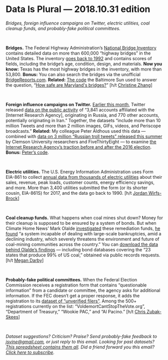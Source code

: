 Data Is Plural — 2018.10.31 edition
===================================

*Bridges, foreign influence campaigns on Twitter, electric utilities, coal cleanup funds, and probably-fake political committees.*

&nbsp;

**Bridges.** The Federal Highway Administration’s [National Bridge Inventory](https://www.fhwa.dot.gov/bridge/nbi.cfm) contains detailed data on more than 600,000 “highway bridges” in the United States. The inventory [goes back to 1992](https://www.fhwa.dot.gov/bridge/nbi/ascii.cfm) and contains scores of fields, including the bridge’s age, condition, design, and materials. **Now you know:** Texas has the most highway bridges in the inventory, with more than 53,800. **Bonus:** You can also search the bridges via the unofficial [BridgeReports.com](https://bridgereports.com/). **Related:** [The code](https://github.com/baltimore-sun-data/bridge-data) the Baltimore Sun used to answer the question, “[How safe are Maryland's bridges?](http://www.baltimoresun.com/news/maryland/bs-md-bridge-collapse-maryland-20180815-story.html)” [h/t [Christine Zhang](https://twitter.com/christinezhang)]

&nbsp;

**Foreign influence campaigns on Twitter.** [Earlier this month](https://blog.twitter.com/official/en_us/topics/company/2018/enabling-further-research-of-information-operations-on-twitter.html), Twitter released [data on the public activity](https://about.twitter.com/en_us/values/elections-integrity.html#data) of “3,841 accounts affiliated with the [Internet Research Agency], originating in Russia, and 770 other accounts, potentially originating in Iran.” Together, the datasets “include more than 10 million Tweets and more than 2 million images, GIFs, videos, and Periscope broadcasts.” **Related:** My colleague Peter Aldhous used this data — combined with [data on 3 million “Russian troll tweets” released this summer](https://fivethirtyeight.com/features/why-were-sharing-3-million-russian-troll-tweets/) by Clemson University researchers and FiveThirtyEight — to examine [the Internet Research Agency’s traction before and after the 2016 election](https://www.buzzfeednews.com/article/peteraldhous/russia-online-trolls-viral-strategy). **Bonus:** [Peter’s code](https://buzzfeednews.github.io/2018-10-russian-troll-tweets/).

&nbsp;

**Electric utilities.** The U.S. Energy Information Administration uses Form EIA-861 to collect [annual data from thousands of electric utilities](https://www.eia.gov/electricity/data/eia861/) about their sales, revenue, peak loads, customer counts, energy efficiency savings, and more. More than 3,400 utilities submitted the form (or its shorter cousin, EIA-861S) for 2017, and the data go back to 1990. [h/t [Jordan Wirfs-Brock](http://www.jordanwb.com/)]

&nbsp;

**Coal cleanup funds.** What happens when coal mines shut down? Money for their cleanup is supposed to be ensured by a system of bonds. But when Climate Home News’ Mark Olalde [investigated](http://www.climatechangenews.com/2018/03/15/investigated-coal-industrys-clean-funds/) these remediation funds, [he found](http://www.climatechangenews.com/2018/03/14/us-coal-hasnt-set-aside-enough-money-clean-mines/) “a system incapable of dealing with large-scale bankruptcies, amid a declining industry, which severely threatens the environment and future of coal-mining communities across the country.” You can [download the data behind Olalde’s findings](http://www.climatechangenews.com/2018/03/15/us-coal-mines-clean-up-bonds-database/) — including bond databases covering the “23 states that produce 99% of US coal,” obtained via public records requests. [h/t [Megan Darby](https://twitter.com/climatemegan)]

&nbsp;

**Probably-fake political committees.** When the Federal Election Commission receives a registration form that contains “questionable information” from a candidate or committee, the agency asks for additional information. If the FEC doesn’t get a proper response, it adds the registration to its [dataset of “unverified filers”](https://www.fec.gov/data/advanced/?tab=filings). Among the 500+ registrations currently on the list: “VoldemortCantStopTheVote.org”, “Department of Treasury,” “Wookie PAC,” and “Al Pacino.” [h/t [Chris Zubak-Skees](https://twitter.com/zubakskees)]

&nbsp;

*Dataset suggestions? Criticism? Praise? Send probably-fake feedback to <jsvine@gmail.com>, or just reply to this email. Looking for past datasets? [This spreadsheet contains them all](https://docs.google.com/spreadsheets/d/1wZhPLMCHKJvwOkP4juclhjFgqIY8fQFMemwKL2c64vk). Did a friend forward you this email? [Click here to subscribe](https://tinyletter.com/data-is-plural).*